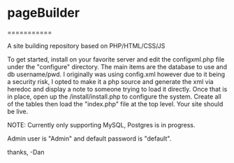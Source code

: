 # pageBuilder
===========

A site building repository based on PHP/HTML/CSS/JS

To get started, install on your favorite server and edit the configxml.php file under the "configure" directory.  The main items are the database to use and db username/pwd.  I originally was using config.xml however due to it being a security risk, I opted to make it a php source and generate the xml via heredoc and display a note to someone trying to load it directly.  Once that is in place, open up the <your site>/install/install.php to configure the system.  Create all of the tables then load the "index.php" file at the top level.  Your site should be live.

NOTE: Currently only supporting MySQL, Postgres is in progress.

Admin user is "Admin" and default password is "default".

thanks,
-Dan
